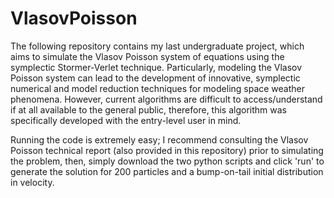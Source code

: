 # VlasovPoisson
The following repository contains my last undergraduate project, which aims to simulate the Vlasov Poisson system of equations using the symplectic Stormer-Verlet technique. Particularly, modeling the Vlasov Poisson system can lead to the development of innovative, symplectic numerical and model reduction techniques for modeling space weather phenomena. However, current algorithms are difficult to access/understand if at all available to the general public, therefore, this algorithm was specifically developed with the entry-level user in mind. 

Running the code is extremely easy; I recommend consulting the Vlasov Poisson technical report (also provided in this repository) prior to simulating the problem, then, simply download the two python scripts and click 'run' to generate the solution for 200 particles and a bump-on-tail initial distribution in velocity.
